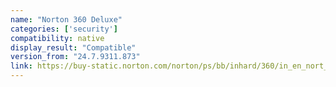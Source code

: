 ```yaml
---
name: "Norton 360 Deluxe"
categories: ['security']
compatibility: native
display_result: "Compatible"
version_from: "24.7.9311.873"
link: https://buy-static.norton.com/norton/ps/bb/inhard/360/in_en_nort_NAV-1D-3D-5D.html?om_sem_cid=hho_sem_sy:~en-in_nor_n36_sch_brn_exc_nfr_bng_nad_low:top~c_kw0000004480&gclid=f807db8523721ddc74a4bd7ab02b5c72&gclsrc=3p.ds&msclkid=f807db8523721ddc74a4bd7ab02b5c72
---
```

